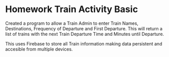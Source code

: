 # Homework Train Activity Basic

Created a program to allow a Train Admin to enter Train Names, Destinations, Frequency of Departure and First Departure. This will return a list of trains with the next Train Departure Time and Minutes until Departure.

This uses Firebase to store all Train information making data persistent and accesible from multiple devices.
